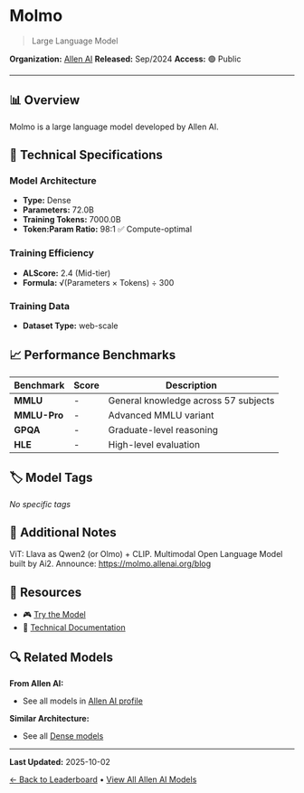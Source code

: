 # Molmo

> Large Language Model

**Organization:** [Allen AI](../../labs/allen-ai.md)
**Released:** Sep/2024
**Access:** 🟢 Public

---

## 📊 Overview

Molmo is a large language model developed by Allen AI.

## 🔧 Technical Specifications

### Model Architecture
- **Type:** Dense
- **Parameters:** 72.0B
- **Training Tokens:** 7000.0B
- **Token:Param Ratio:** 98:1 ✅ Compute-optimal

### Training Efficiency
- **ALScore:** 2.4 (Mid-tier)
- **Formula:** √(Parameters × Tokens) ÷ 300

### Training Data
- **Dataset Type:** web-scale

## 📈 Performance Benchmarks

| Benchmark | Score | Description |
|-----------|-------|-------------|
| **MMLU** | - | General knowledge across 57 subjects |
| **MMLU-Pro** | - | Advanced MMLU variant |
| **GPQA** | - | Graduate-level reasoning |
| **HLE** | - | High-level evaluation |

## 🏷️ Model Tags

_No specific tags_

## 📝 Additional Notes

ViT: Llava as Qwen2 (or Olmo) + CLIP. Multimodal Open Language Model built by Ai2. Announce: https://molmo.allenai.org/blog

## 🔗 Resources

- 🎮 [Try the Model](https://molmo.allenai.org/)
- 📄 [Technical Documentation](https://molmo.allenai.org/paper.pdf)

## 🔍 Related Models

**From Allen AI:**
- See all models in [Allen AI profile](../../labs/allen-ai.md)

**Similar Architecture:**
- See all [Dense models](../../architectures/dense.md)

---

**Last Updated:** 2025-10-02

[← Back to Leaderboard](../../README.md) • [View All Allen AI Models](../../labs/allen-ai.md)
